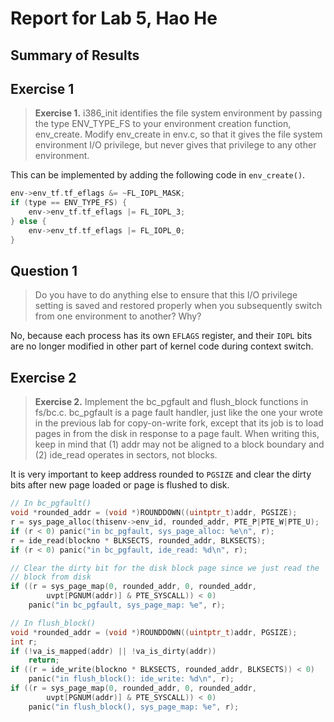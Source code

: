 # Report for Lab 5, Hao He

## Summary of Results

## Exercise 1

> **Exercise 1.** i386_init identifies the file system environment by passing the type ENV_TYPE_FS to your environment creation function, env_create. Modify env_create in env.c, so that it gives the file system environment I/O privilege, but never gives that privilege to any other environment. 

This can be implemented by adding the following code in `env_create()`.

```c
env->env_tf.tf_eflags &= ~FL_IOPL_MASK;
if (type == ENV_TYPE_FS) {
	env->env_tf.tf_eflags |= FL_IOPL_3;
} else {
	env->env_tf.tf_eflags |= FL_IOPL_0;
}
```

## Question 1

> Do you have to do anything else to ensure that this I/O privilege setting is saved and restored properly when you subsequently switch from one environment to another? Why? 

No, because each process has its own `EFLAGS` register, and their `IOPL` bits are no longer modified in other part of kernel code during context switch.

## Exercise 2

> **Exercise 2.** Implement the bc_pgfault and flush_block functions in fs/bc.c. bc_pgfault is a page fault handler, just like the one your wrote in the previous lab for copy-on-write fork, except that its job is to load pages in from the disk in response to a page fault. When writing this, keep in mind that (1) addr may not be aligned to a block boundary and (2) ide_read operates in sectors, not blocks. 

It is very important to keep address rounded to `PGSIZE` and clear the dirty bits after new page loaded or page is flushed to disk.

```c
// In bc_pgfault()
void *rounded_addr = (void *)ROUNDDOWN((uintptr_t)addr, PGSIZE);
r = sys_page_alloc(thisenv->env_id, rounded_addr, PTE_P|PTE_W|PTE_U);
if (r < 0) panic("in bc_pgfault, sys_page_alloc: %e\n", r);
r = ide_read(blockno * BLKSECTS, rounded_addr, BLKSECTS);
if (r < 0) panic("in bc_pgfault, ide_read: %d\n", r);

// Clear the dirty bit for the disk block page since we just read the
// block from disk
if ((r = sys_page_map(0, rounded_addr, 0, rounded_addr, 
		uvpt[PGNUM(addr)] & PTE_SYSCALL)) < 0)
	panic("in bc_pgfault, sys_page_map: %e", r);
```

```c
// In flush_block()
void *rounded_addr = (void *)ROUNDDOWN((uintptr_t)addr, PGSIZE);
int r;
if (!va_is_mapped(addr) || !va_is_dirty(addr)) 
	return;
if ((r = ide_write(blockno * BLKSECTS, rounded_addr, BLKSECTS)) < 0)
	panic("in flush_block(): ide_write: %d\n", r);
if ((r = sys_page_map(0, rounded_addr, 0, rounded_addr, 
		uvpt[PGNUM(addr)] & PTE_SYSCALL)) < 0)
	panic("in flush_block(), sys_page_map: %e", r);
```
